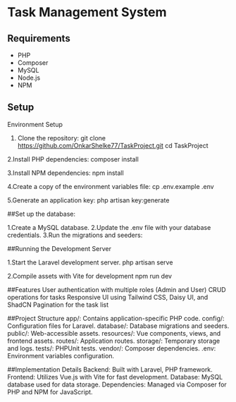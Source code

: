 # Task Management System

## Requirements

- PHP
- Composer
- MySQL
- Node.js
- NPM

## Setup

Environment Setup
1. Clone the repository:
git clone https://github.com/OnkarShelke77/TaskProject.git
cd TaskProject

2.Install PHP dependencies:
composer install

3.Install NPM dependencies:
npm install

4.Create a copy of the environment variables file:
cp .env.example .env

5.Generate an application key:
php artisan key:generate

##Set up the database:

1.Create a MySQL database.
2.Update the .env file with your database credentials.
3.Run the migrations and seeders:

##Running the Development Server

1.Start the Laravel development server.
php artisan serve

2.Compile assets with Vite for development
npm run dev

##Features
User authentication with multiple roles (Admin and User)
CRUD operations for tasks
Responsive UI using Tailwind CSS, Daisy UI, and ShadCN
Pagination for the task list

##Project Structure
app/: Contains application-specific PHP code.
config/: Configuration files for Laravel.
database/: Database migrations and seeders.
public/: Web-accessible assets.
resources/: Vue components, views, and frontend assets.
routes/: Application routes.
storage/: Temporary storage and logs.
tests/: PHPUnit tests.
vendor/: Composer dependencies.
.env: Environment variables configuration.

##Implementation Details
Backend: Built with Laravel, PHP framework.
Frontend: Utilizes Vue.js with Vite for fast development.
Database: MySQL database used for data storage.
Dependencies: Managed via Composer for PHP and NPM for JavaScript.
